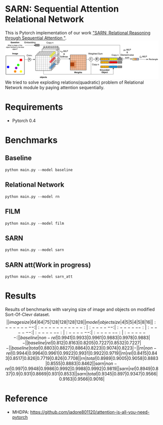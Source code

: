 # SARN: Sequential Attention Relational Network
This is Pytorch implementation of our work ["SARN: Relational Reasoning through Sequential Attention
"](https://arxiv.org/abs/1811.00246).
![image](img/model.png)
We tried to solve exploding relations(quadratic) problem of Relational Network module by paying attention sequentially.

# Requirements
- Pytorch 0.4

# Benchmarks
## Baseline
```
python main.py --model baseline
```
## Relational Network
```
python main.py --model rn
```
## FILM
```
python main.py --model film
```
## SARN
```
python main.py --model sarn
```
## SARN att(Work in progress)
```
python main.py --model sarn_att
```

# Results
Results of benchmarks with varying size of image and objects on modified Sort-Of-Clevr dataset. 
$$
|          |  image size |   64   |   64   |   75   |   128  |   128  |   128  |   128  |
|  model   | object size |    4   |    5   |    5   |    4   |    5   |    8   |   16   |
|:--------:|:-----------:|:------:|:------:|:------:|:------:|:------:|:------:|:------:|
| baseline |   non-rel   | 0.9941 | 0.9933 | 0.9961 | 0.9883 | 0.9978 | 0.9883 |    -   |
| baseline |     rel     |  0.812 | 0.8163 | 0.8205 | 0.7227 | 0.8532 | 0.7227 |    -   |
| baseline |    total    | 0.8803 | 0.8827 | 0.8864 | 0.8223 | 0.9074 | 0.8223 |    -   |
|    rn    |   non-rel   | 0.9944 | 0.9964 | 0.9961 | 0.9922 | 0.9931 | 0.9922 | 0.9719 |
|    rn    |     rel     | 0.8415 |  0.843 | 0.8517 |  0.826 | 0.7719 |  0.826 | 0.7708 |
|    rn    |    total    | 0.8989 | 0.9005 | 0.9058 | 0.8883 | 0.8555 | 0.8883 | 0.8462 |
|   sarn   |   non-rel   |  0.997 | 0.9948 | 0.9986 | 0.9992 | 0.9988 | 0.9992 | 0.9819 |
|   sarn   |     rel     | 0.8949 |  0.837 |   0.9  |  0.931 | 0.8669 |  0.931 | 0.8533 |
|   sarn   |    total    | 0.9345 |  0.897 | 0.9347 | 0.9566 | 0.9163 | 0.9566 | 0.9016 |
$$
# Reference
- MHDPA: https://github.com/jadore801120/attention-is-all-you-need-pytorch
